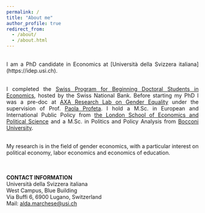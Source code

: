 ```yaml
---
permalink: /
title: "About me"
author_profile: true
redirect_from: 
  - /about/
  - /about.html
---
```

<br>
<div style="text-align: justify;">
I am a PhD candidate in Economics at [Università della Svizzera italiana](https://idep.usi.ch).
<br><br>

I completed the [Swiss Program for Beginning Doctoral Students in Economics](https://szgerzensee.ch), hosted by the Swiss National Bank. Before starting my PhD I was a pre-doc at [AXA Research Lab on Gender Equality](https://genderlab.unibocconi.eu) under the supervision of Prof. [Paola Profeta](https://sites.google.com/view/paola-profeta). I hold a M.Sc. in European and International Public Policy from [the London School of Economics and Political Science](https://www.lse.ac.uk) and a M.Sc. in Politics and Policy Analysis from [Bocconi University](https://www.unibocconi.it/en).
<br><br>

My research is in the field of gender economics, with a particular interest on political economy, labor economics and economics of education.  
<br><br>

**CONTACT INFORMATION** <br>
Università della Svizzera italiana <br>
West Campus, Blue Building <br>
Via Buffi 6, 6900 Lugano, Switzerland<br> 
Mail: [alda.marchese@usi.ch](alda.marchese@usi.ch)
